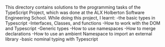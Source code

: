 This directory contains solutions to the programming tasks of the TypeScript Project, which was done at the ALX Holberton Software Engineering School. While doing this project, I learnt:
-the basic types in Typescript
-Interfaces, Classes, and functions
-How to work with the DOM and Typescript
-Generic types
-How to use namespaces
-How to merge declarations
-How to use an ambient Namespace to import an external library
-basic nominal typing with Typescript
